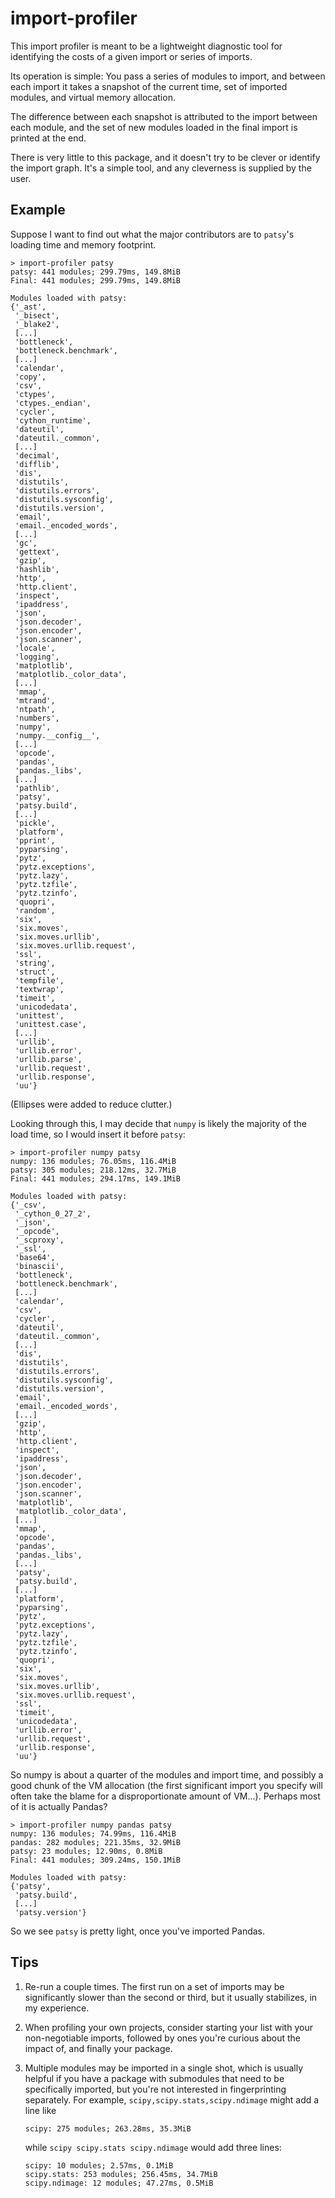 # import-profiler

This import profiler is meant to be a lightweight diagnostic tool for identifying the costs of
a given import or series of imports.

Its operation is simple: You pass a series of modules to import, and between each import it takes
a snapshot of the current time, set of imported modules, and virtual memory allocation.

The difference between each snapshot is attributed to the import between each module, and the
set of new modules loaded in the final import is printed at the end.

There is very little to this package, and it doesn't try to be clever or identify the import
graph. It's a simple tool, and any cleverness is supplied by the user.

## Example

Suppose I want to find out what the major contributors are to `patsy`'s loading time and memory
footprint.

```Shell
> import-profiler patsy
patsy: 441 modules; 299.79ms, 149.8MiB
Final: 441 modules; 299.79ms, 149.8MiB

Modules loaded with patsy:
{'_ast',
 '_bisect',
 '_blake2',
 [...]
 'bottleneck',
 'bottleneck.benchmark',
 [...]
 'calendar',
 'copy',
 'csv',
 'ctypes',
 'ctypes._endian',
 'cycler',
 'cython_runtime',
 'dateutil',
 'dateutil._common',
 [...]
 'decimal',
 'difflib',
 'dis',
 'distutils',
 'distutils.errors',
 'distutils.sysconfig',
 'distutils.version',
 'email',
 'email._encoded_words',
 [...]
 'gc',
 'gettext',
 'gzip',
 'hashlib',
 'http',
 'http.client',
 'inspect',
 'ipaddress',
 'json',
 'json.decoder',
 'json.encoder',
 'json.scanner',
 'locale',
 'logging',
 'matplotlib',
 'matplotlib._color_data',
 [...]
 'mmap',
 'mtrand',
 'ntpath',
 'numbers',
 'numpy',
 'numpy.__config__',
 [...]
 'opcode',
 'pandas',
 'pandas._libs',
 [...]
 'pathlib',
 'patsy',
 'patsy.build',
 [...]
 'pickle',
 'platform',
 'pprint',
 'pyparsing',
 'pytz',
 'pytz.exceptions',
 'pytz.lazy',
 'pytz.tzfile',
 'pytz.tzinfo',
 'quopri',
 'random',
 'six',
 'six.moves',
 'six.moves.urllib',
 'six.moves.urllib.request',
 'ssl',
 'string',
 'struct',
 'tempfile',
 'textwrap',
 'timeit',
 'unicodedata',
 'unittest',
 'unittest.case',
 [...]
 'urllib',
 'urllib.error',
 'urllib.parse',
 'urllib.request',
 'urllib.response',
 'uu'}
```

(Ellipses were added to reduce clutter.)

Looking through this, I may decide that `numpy` is likely the majority of the load time, so I would
insert it before `patsy`:

```Shell
> import-profiler numpy patsy
numpy: 136 modules; 76.05ms, 116.4MiB
patsy: 305 modules; 218.12ms, 32.7MiB
Final: 441 modules; 294.17ms, 149.1MiB

Modules loaded with patsy:
{'_csv',
 '_cython_0_27_2',
 '_json',
 '_opcode',
 '_scproxy',
 '_ssl',
 'base64',
 'binascii',
 'bottleneck',
 'bottleneck.benchmark',
 [...]
 'calendar',
 'csv',
 'cycler',
 'dateutil',
 'dateutil._common',
 [...]
 'dis',
 'distutils',
 'distutils.errors',
 'distutils.sysconfig',
 'distutils.version',
 'email',
 'email._encoded_words',
 [...]
 'gzip',
 'http',
 'http.client',
 'inspect',
 'ipaddress',
 'json',
 'json.decoder',
 'json.encoder',
 'json.scanner',
 'matplotlib',
 'matplotlib._color_data',
 [...]
 'mmap',
 'opcode',
 'pandas',
 'pandas._libs',
 [...]
 'patsy',
 'patsy.build',
 [...]
 'platform',
 'pyparsing',
 'pytz',
 'pytz.exceptions',
 'pytz.lazy',
 'pytz.tzfile',
 'pytz.tzinfo',
 'quopri',
 'six',
 'six.moves',
 'six.moves.urllib',
 'six.moves.urllib.request',
 'ssl',
 'timeit',
 'unicodedata',
 'urllib.error',
 'urllib.request',
 'urllib.response',
 'uu'}
```

So numpy is about a quarter of the modules and import time, and possibly a good chunk of the VM
allocation (the first significant import you specify will often take the blame for a
disproportionate amount of VM...). Perhaps most of it is actually Pandas?

```Shell
> import-profiler numpy pandas patsy
numpy: 136 modules; 74.99ms, 116.4MiB
pandas: 282 modules; 221.35ms, 32.9MiB
patsy: 23 modules; 12.90ms, 0.8MiB
Final: 441 modules; 309.24ms, 150.1MiB

Modules loaded with patsy:
{'patsy',
 'patsy.build',
 [...]
 'patsy.version'}
```

So we see `patsy` is pretty light, once you've imported Pandas.

## Tips

1. Re-run a couple times. The first run on a set of imports may be significantly slower than the
   second or third, but it usually stabilizes, in my experience.

2. When profiling your own projects, consider starting your list with your non-negotiable imports,
   followed by ones you're curious about the impact of, and finally your package.

3. Multiple modules may be imported in a single shot, which is usually helpful if you have a
   package with submodules that need to be specifically imported, but you're not interested in
   fingerprinting separately. For example, `scipy,scipy.stats,scipy.ndimage` might add a line
   like

       scipy: 275 modules; 263.28ms, 35.3MiB
    
   while `scipy scipy.stats scipy.ndimage` would add three lines:

       scipy: 10 modules; 2.57ms, 0.1MiB
       scipy.stats: 253 modules; 256.45ms, 34.7MiB
       scipy.ndimage: 12 modules; 47.27ms, 0.5MiB
